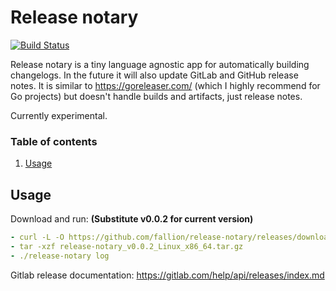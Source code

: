# Release notary

[![Build Status](https://cloud.drone.io/api/badges/commitsar-app/release-notary/status.svg)](https://cloud.drone.io/commitsar-app/release-notary)

Release notary is a tiny language agnostic app for automatically building changelogs. In the future it will also update GitLab and GitHub release notes. It is similar to https://goreleaser.com/ (which I highly recommend for Go projects) but doesn't handle builds and artifacts, just release notes.

Currently experimental.

### Table of contents

1. [Usage](#usage)

## Usage

Download and run: **(Substitute v0.0.2 for current version)**

```yml
- curl -L -O https://github.com/fallion/release-notary/releases/download/v0.0.2/release-notary_v0.0.2_Linux_x86_64.tar.gz
- tar -xzf release-notary_v0.0.2_Linux_x86_64.tar.gz
- ./release-notary log
```

Gitlab release documentation: https://gitlab.com/help/api/releases/index.md
